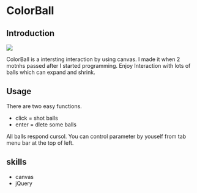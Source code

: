 # ColorBall
## Introduction
![](https://media.giphy.com/media/7YCRql3tvH14OdROKg/giphy.gif)

ColorBall is a intersting interaction by using canvas.
I made it when 2 motnhs passed after I started programming.
Enjoy Interaction with lots of balls which can expand and shrink.

## Usage
There are two easy functions.
- click = shot balls
- enter = dlete some balls

All balls respond cursol.
You can control parameter by youself from tab menu bar at the top of left.

## skills

- canvas
- jQuery
